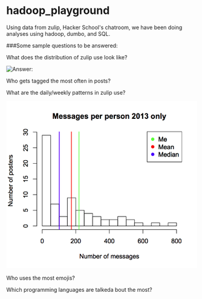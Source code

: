 hadoop_playground
=================

Using data from zulip, Hacker School's chatroom, we have been doing analyses using hadoop, dumbo, and SQL. 

###Some sample questions to be answered:

What does the distribution of zulip use look like? 

![Answer:](messagenumplot.png?raw=true)

Who gets tagged the most often in posts?

What are the daily/weekly patterns in zulip use?

![Answer:](socialplot.png?raw=true)

Who uses the most emojis?

Which programming languages are talkeda bout the most?
